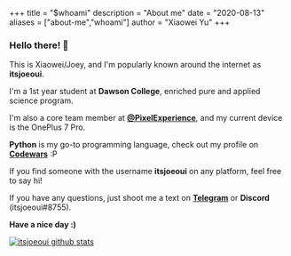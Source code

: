 +++
title = "$whoami"
description = "About me"
date = "2020-08-13"
aliases = ["about-me","whoami"]
author = "Xiaowei Yu"
+++

### Hello there! 👋

This is Xiaowei/Joey, and I'm popularly known around the internet as **itsjoeoui**.

I'm a 1st year student at **Dawson College**, enriched pure and applied science program.

I'm also a core team member at **[@PixelExperience](https://github.com/PixelExperience)**, and my current device is the OnePlus 7 Pro.

**Python** is my go-to programming language, check out my profile on **[Codewars](https://www.codewars.com/users/itsjoeoui)** :P

If you find someone with the username **itsjoeoui** on any platform, feel free to say hi!

If you have any questions, just shoot me a text on **[Telegram](https://t.me/itsjoeoui)** or **Discord** (itsjoeoui#8755).

**Have a nice day :)**

[![itsjoeoui github stats](https://github-readme-stats.vercel.app/api?username=itsjoeoui&hide=issues&show_icons=true&include_all_commits=true&theme=dracula)](https://github.com/itsjoeoui)
